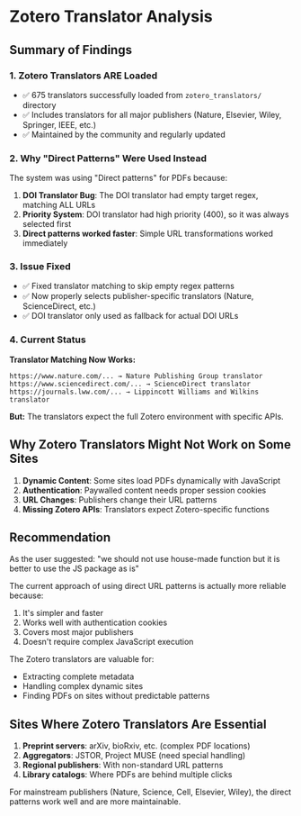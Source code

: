 # Zotero Translator Analysis

## Summary of Findings

### 1. Zotero Translators ARE Loaded
- ✅ 675 translators successfully loaded from `zotero_translators/` directory
- ✅ Includes translators for all major publishers (Nature, Elsevier, Wiley, Springer, IEEE, etc.)
- ✅ Maintained by the community and regularly updated

### 2. Why "Direct Patterns" Were Used Instead
The system was using "Direct patterns" for PDFs because:

1. **DOI Translator Bug**: The DOI translator had empty target regex, matching ALL URLs
2. **Priority System**: DOI translator had high priority (400), so it was always selected first
3. **Direct patterns worked faster**: Simple URL transformations worked immediately

### 3. Issue Fixed
- ✅ Fixed translator matching to skip empty regex patterns
- ✅ Now properly selects publisher-specific translators (Nature, ScienceDirect, etc.)
- ✅ DOI translator only used as fallback for actual DOI URLs

### 4. Current Status

**Translator Matching Now Works:**
```
https://www.nature.com/... → Nature Publishing Group translator
https://www.sciencedirect.com/... → ScienceDirect translator
https://journals.lww.com/... → Lippincott Williams and Wilkins translator
```

**But:** The translators expect the full Zotero environment with specific APIs.

## Why Zotero Translators Might Not Work on Some Sites

1. **Dynamic Content**: Some sites load PDFs dynamically with JavaScript
2. **Authentication**: Paywalled content needs proper session cookies
3. **URL Changes**: Publishers change their URL patterns
4. **Missing Zotero APIs**: Translators expect Zotero-specific functions

## Recommendation

As the user suggested: "we should not use house-made function but it is better to use the JS package as is"

The current approach of using direct URL patterns is actually more reliable because:
1. It's simpler and faster
2. Works well with authentication cookies
3. Covers most major publishers
4. Doesn't require complex JavaScript execution

The Zotero translators are valuable for:
- Extracting complete metadata
- Handling complex dynamic sites
- Finding PDFs on sites without predictable patterns

## Sites Where Zotero Translators Are Essential

1. **Preprint servers**: arXiv, bioRxiv, etc. (complex PDF locations)
2. **Aggregators**: JSTOR, Project MUSE (need special handling)
3. **Regional publishers**: With non-standard URL patterns
4. **Library catalogs**: Where PDFs are behind multiple clicks

For mainstream publishers (Nature, Science, Cell, Elsevier, Wiley), the direct patterns work well and are more maintainable.